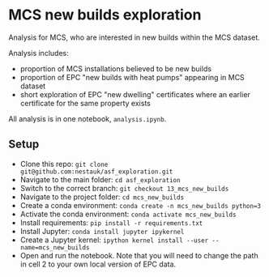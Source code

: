 # MCS new builds exploration

Analysis for MCS, who are interested in new builds within the MCS dataset.

Analysis includes:
* proportion of MCS installations believed to be new builds
* proportion of EPC "new builds with heat pumps" appearing in MCS dataset
* short exploration of EPC "new dwelling" certificates where an earlier certificate for the same property exists

All analysis is in one notebook, `analysis.ipynb`.

## Setup

* Clone this repo: `git clone git@github.com:nestauk/asf_exploration.git`
* Navigate to the main folder: `cd asf_exploration`
* Switch to the correct branch: `git checkout 13_mcs_new_builds`
* Navigate to the project folder: `cd mcs_new_builds`
* Create a conda environment: `conda create -n mcs_new_builds python=3`
* Activate the conda environment: `conda activate mcs_new_builds`
* Install requirements: `pip install -r requirements.txt`
* Install Jupyter: `conda install jupyter ipykernel`
* Create a Jupyter kernel: `ipython kernel install --user --name=mcs_new_builds`
* Open and run the notebook. Note that you will need to change the path in cell 2 to your own local version of EPC data.
